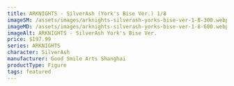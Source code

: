```yaml
---
title: ARKNIGHTS - SilverAsh (York's Bise Ver.) 1/8
imageSM: /assets/images/arknights-silverash-yorks-bise-ver-1-8-300.webp
imageMD: /assets/images/arknights-silverash-yorks-bise-ver-1-8-600.webp
imageAlt: ARKNIGHTS - SilverAsh York's Bise Ver.
price: $197.99
series: ARKNIGHTS
character: SilverAsh
manufacturer: Good Smile Arts Shanghai
productType: Figure
tags: featured
---
```

